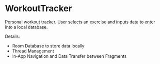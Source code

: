 # WorkoutTracker
Personal workout tracker. User selects an exercise and inputs data to enter into a local database.

Details:
- Room Database to store data locally
- Thread Management
- In-App Navigation and Data Transfer between Fragments
